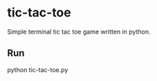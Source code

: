 # tic-tac-toe
Simple terminal tic tac toe game written  in python.

## Run  
python tic-tac-toe.py



